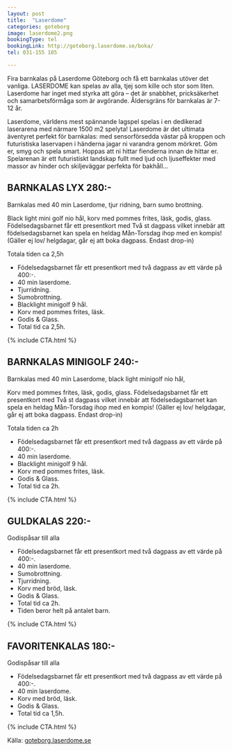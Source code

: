 ```yaml
---
layout: post
title:  "Laserdome"
categories: goteborg
image: laserdome2.png
bookingType: tel
bookingLink: http://goteborg.laserdome.se/boka/
tel: 031-155 105

---
```

Fira barnkalas på Laserdome Göteborg och få ett barnkalas utöver det vanliga. LASERDOME kan spelas av alla, tjej som kille och stor som liten. Laserdome har inget med styrka att göra – det är snabbhet, pricksäkerhet och samarbetsförmåga som är avgörande. Åldersgräns för barnkalas är 7-12 år.

Laserdome, världens mest spännande lagspel spelas i en dedikerad laserarena med närmare 1500 m2 spelyta! Laserdome är det ultimata äventyret perfekt för barnkalas: med sensorförsedda västar på kroppen och futuristiska laservapen i händerna jagar ni varandra genom mörkret. Göm er, smyg och spela smart. Hoppas att ni hittar fienderna innan de hittar er. Spelarenan är ett futuristiskt landskap fullt med ljud och ljuseffekter med massor av hinder och skiljeväggar perfekta för bakhåll…

## BARNKALAS LYX 280:-
Barnkalas med 40 min Laserdome, tjur ridning, barn sumo brottning.

Black light mini golf nio hål, korv med pommes frites, läsk, godis, glass.
Födelsedagsbarnet får ett presentkort med Två st dagpass vilket innebär att födelsedagsbarnet kan spela en heldag Mån-Torsdag ihop med en kompis! (Gäller ej lov/ helgdagar, går ej att boka dagpass. Endast drop-in)

Totala tiden ca 2,5h

  * Födelsedagsbarnet får ett presentkort med två dagpass av ett värde på 400:-.
  * 40 min laserdome.
  * Tjurridning.
  * Sumobrottning.
  * Blacklight minigolf 9 hål.
  * Korv med pommes frites, läsk.
  * Godis & Glass.
  * Total tid ca 2,5h.

{% include CTA.html %}  

## BARNKALAS MINIGOLF 240:-
  Barnkalas med 40 min Laserdome, black light minigolf nio hål,

  Korv med pommes frites, läsk, godis, glass. Födelsedagsbarnet får ett presentkort med Två st dagpass vilket innebär att födelsedagsbarnet kan spela en heldag Mån-Torsdag ihop med en kompis! (Gäller ej lov/ helgdagar, går ej att boka dagpass. Endast drop-in)

  Totala tiden ca 2h

  * Födelsedagsbarnet får ett presentkort med två dagpass av ett värde på 400:-.
  * 40 min laserdome.
  * Blacklight minigolf 9 hål.
  * Korv med pommes frites, läsk.
  * Godis & Glass.
  * Total tid ca 2h.

  {% include CTA.html %}  

## GULDKALAS 220:-
  Godispåsar till alla

  * Födelsedagsbarnet får ett presentkort med två dagpass av ett värde på 400:-.
  * 40 min laserdome.
  * Sumobrottning.
  * Tjurridning.
  * Korv med bröd, läsk.
  * Godis & Glass.
  * Total tid ca 2h.
  * Tiden beror helt på antalet barn.

  {% include CTA.html %}  

## FAVORITENKALAS 180:-
  Godispåsar till alla
  * Födelsedagsbarnet får ett presentkort med två dagpass av ett värde på 400:-.
  * 40 min laserdome.
  * Korv med bröd, läsk.
  * Godis & Glass.
  * Total tid ca 1,5h.

  {% include CTA.html %}  
  
  Källa: [goteborg.laserdome.se](http://goteborg.laserdome.se)
